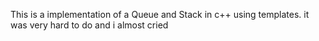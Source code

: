 This is a implementation of a Queue and Stack in c++ using templates. it was very hard to do and i almost cried
